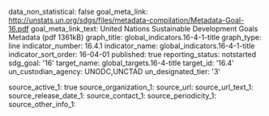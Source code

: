 data_non_statistical: false
goal_meta_link: http://unstats.un.org/sdgs/files/metadata-compilation/Metadata-Goal-16.pdf
goal_meta_link_text: United Nations Sustainable Development Goals Metadata (pdf 1361kB)
graph_title: global_indicators.16-4-1-title
graph_type: line
indicator_number: 16.4.1
indicator_name: global_indicators.16-4-1-title
indicator_sort_order: 16-04-01
published: true
reporting_status: notstarted
sdg_goal: '16'
target_name: global_targets.16-4-title
target_id: '16.4'
un_custodian_agency: UNODC,UNCTAD
un_designated_tier: '3'

source_active_1: true
source_organization_1: 
source_url: 
source_url_text_1: 
source_release_date_1: 
source_contact_1: 
source_periodicity_1: 
source_other_info_1: 